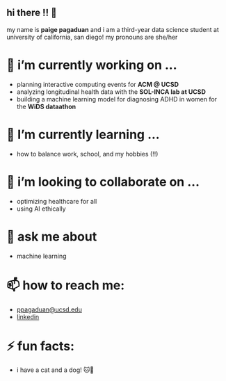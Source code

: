 ## hi there !! 👋
my name is **paige pagaduan** and i am a third-year data science student at university of california, san diego! my pronouns are she/her

# 🔭 i’m currently working on ...
- planning interactive computing events for **ACM @ UCSD**
- analyzing longitudinal health data with the **SOL-INCA lab at UCSD** 
- building a machine learning model for diagnosing ADHD in women for the **WiDS dataathon**

# 🌱 I’m currently learning ...
- how to balance work, school, and my hobbies (!!)

# 👯 i’m looking to collaborate on ...
- optimizing healthcare for all
- using AI ethically

# 💬 ask me about
- machine learning

# 📫 how to reach me:
- ppagaduan@ucsd.edu
- [linkedin]([url](https://www.linkedin.com/in/paige-pagaduan-3a6632254/))

# ⚡ fun facts:
- i have a cat and a dog! 🐱🐶

<!--
**ppagaduan/ppagaduan** is a ✨ _special_ ✨ repository because its `README.md` (this file) appears on your GitHub profile.

Here are some ideas to get you started:

- 🔭 I’m currently working on ...
- 🌱 I’m currently learning ...
- 👯 I’m looking to collaborate on ...
- 🤔 I’m looking for help with ...
- 💬 Ask me about ...
- 📫 How to reach me: ...
- 😄 Pronouns: ...
- ⚡ Fun fact: ...
-->
